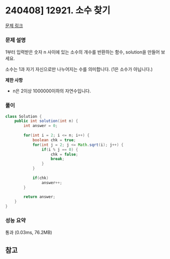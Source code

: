 # 240408] 12921. 소수 찾기

[문제 링크](https://school.programmers.co.kr/learn/courses/30/lessons/12921)

### 문제 설명
1부터 입력받은 숫자 n 사이에 있는 소수의 개수를 반환하는 함수, solution을 만들어 보세요.  

소수는 1과 자기 자신으로만 나누어지는 수를 의미합니다.
(1은 소수가 아닙니다.)  

**제한 사항**  
* n은 2이상 1000000이하의 자연수입니다.

### 풀이
```java
class Solution {
    public int solution(int n) {
        int answer = 0;
        
        for(int i = 2; i <= n; i++) {
            boolean chk = true;
            for(int j = 2; j <= Math.sqrt(i); j++) {
                if(i % j == 0) {
                    chk = false;
                    break;
                }
            }
            
            if(chk)
                answer++;
        }
        
        return answer;
    }
}
```

### 성능 요약
통과 (0.03ms, 76.2MB)

## 참고
